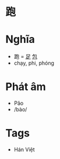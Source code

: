 # 跑

# Nghĩa
* 跑 = [足](足.md) [包](包.md)
* chạy, phi, phóng

# Phát âm
* Pǎo
*  /bào/

# Tags
* Hán Việt

<script>window.HANZI_FIELD='跑';</script>
